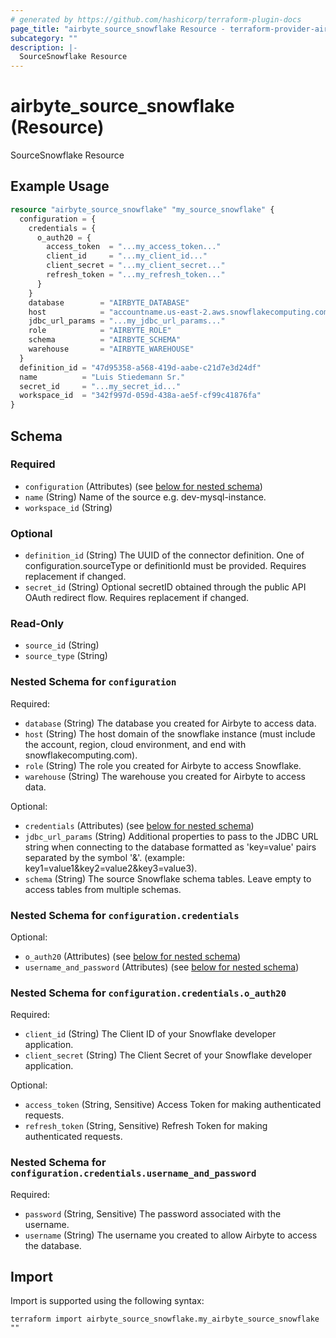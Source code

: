```yaml
---
# generated by https://github.com/hashicorp/terraform-plugin-docs
page_title: "airbyte_source_snowflake Resource - terraform-provider-airbyte"
subcategory: ""
description: |-
  SourceSnowflake Resource
---
```


# airbyte_source_snowflake (Resource)

SourceSnowflake Resource

## Example Usage

```terraform
resource "airbyte_source_snowflake" "my_source_snowflake" {
  configuration = {
    credentials = {
      o_auth20 = {
        access_token  = "...my_access_token..."
        client_id     = "...my_client_id..."
        client_secret = "...my_client_secret..."
        refresh_token = "...my_refresh_token..."
      }
    }
    database        = "AIRBYTE_DATABASE"
    host            = "accountname.us-east-2.aws.snowflakecomputing.com"
    jdbc_url_params = "...my_jdbc_url_params..."
    role            = "AIRBYTE_ROLE"
    schema          = "AIRBYTE_SCHEMA"
    warehouse       = "AIRBYTE_WAREHOUSE"
  }
  definition_id = "47d95358-a568-419d-aabe-c21d7e3d24df"
  name          = "Luis Stiedemann Sr."
  secret_id     = "...my_secret_id..."
  workspace_id  = "342f997d-059d-438a-ae5f-cf99c41876fa"
}
```

<!-- schema generated by tfplugindocs -->
## Schema

### Required

- `configuration` (Attributes) (see [below for nested schema](#nestedatt--configuration))
- `name` (String) Name of the source e.g. dev-mysql-instance.
- `workspace_id` (String)

### Optional

- `definition_id` (String) The UUID of the connector definition. One of configuration.sourceType or definitionId must be provided. Requires replacement if changed.
- `secret_id` (String) Optional secretID obtained through the public API OAuth redirect flow. Requires replacement if changed.

### Read-Only

- `source_id` (String)
- `source_type` (String)

<a id="nestedatt--configuration"></a>
### Nested Schema for `configuration`

Required:

- `database` (String) The database you created for Airbyte to access data.
- `host` (String) The host domain of the snowflake instance (must include the account, region, cloud environment, and end with snowflakecomputing.com).
- `role` (String) The role you created for Airbyte to access Snowflake.
- `warehouse` (String) The warehouse you created for Airbyte to access data.

Optional:

- `credentials` (Attributes) (see [below for nested schema](#nestedatt--configuration--credentials))
- `jdbc_url_params` (String) Additional properties to pass to the JDBC URL string when connecting to the database formatted as 'key=value' pairs separated by the symbol '&'. (example: key1=value1&key2=value2&key3=value3).
- `schema` (String) The source Snowflake schema tables. Leave empty to access tables from multiple schemas.

<a id="nestedatt--configuration--credentials"></a>
### Nested Schema for `configuration.credentials`

Optional:

- `o_auth20` (Attributes) (see [below for nested schema](#nestedatt--configuration--credentials--o_auth20))
- `username_and_password` (Attributes) (see [below for nested schema](#nestedatt--configuration--credentials--username_and_password))

<a id="nestedatt--configuration--credentials--o_auth20"></a>
### Nested Schema for `configuration.credentials.o_auth20`

Required:

- `client_id` (String) The Client ID of your Snowflake developer application.
- `client_secret` (String) The Client Secret of your Snowflake developer application.

Optional:

- `access_token` (String, Sensitive) Access Token for making authenticated requests.
- `refresh_token` (String, Sensitive) Refresh Token for making authenticated requests.


<a id="nestedatt--configuration--credentials--username_and_password"></a>
### Nested Schema for `configuration.credentials.username_and_password`

Required:

- `password` (String, Sensitive) The password associated with the username.
- `username` (String) The username you created to allow Airbyte to access the database.

## Import

Import is supported using the following syntax:

```shell
terraform import airbyte_source_snowflake.my_airbyte_source_snowflake ""
```
